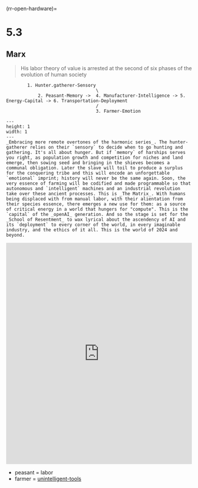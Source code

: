 (rr-open-hardware)=
# 5.3
 
## Marx

>  His labor theory of value is arrested at the second of six phases of the evolution of human society

            1. Hunter.gatherer-Sensory
                                      \
                2. Peasant-Memory ->  4. Manufacturer-Intelligence -> 5. Energy-Capital -> 6. Transportation-Deployment
                                      /
                                      3. Farmer-Emotion


```{figure} ../../figures/blanche.png
---
height: 1
width: 1
---
_Embracing more remote overtones of the harmonic series_. The hunter-gatherer relies on their `sensory` to decide when to go hunting and gathering. It's all about hunger. But if `memory` of harships serves you right, as population growth and competition for niches and land emerge, then sowing seed and bringing in the shieves becomes a communal obligation. Later the slave will toil to produce a surplus for the conquering tribe and this will encode an unforgettable `emotional` imprint; history will never be the same again. Soon, the very essence of farming will be codified and made programmable so that autonomous and `intelligent` machines and an industrial revolution take over these ancient processes. This is _The Matrix_. With humans being displaced with from manual labor, with their alientation from their species essence, there emerges a new use for them: as a source of critical energy in a world that hungers for "compute". This is the `capital` of the _openAI_ generation. And so the stage is set for the _School of Resentment_ to wax lyrical about the ascendency of AI and its `deployment` to every corner of the world, in every imaginable industry, and the ethics of it all. This is the world of 2024 and beyond.
````



<iframe src="https://abikesa.github.io/uganda/" width="100%" height="600px" style="border:none;"></iframe>

- peasant = labor
- farmer = [unintelligent-tools](https://abikesa.github.io/means/)
